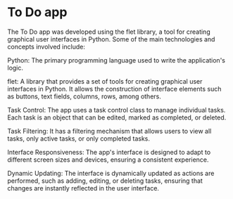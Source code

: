 # To Do app

The To Do app was developed using the flet library, a tool for creating graphical user interfaces in Python. Some of the main technologies and concepts involved include:

Python: The primary programming language used to write the application's logic.

flet: A library that provides a set of tools for creating graphical user interfaces in Python. It allows the construction of interface elements such as buttons, text fields, columns, rows, among others.

Task Control: The app uses a task control class to manage individual tasks. Each task is an object that can be edited, marked as completed, or deleted.

Task Filtering: It has a filtering mechanism that allows users to view all tasks, only active tasks, or only completed tasks.

Interface Responsiveness: The app's interface is designed to adapt to different screen sizes and devices, ensuring a consistent experience.

Dynamic Updating: The interface is dynamically updated as actions are performed, such as adding, editing, or deleting tasks, ensuring that changes are instantly reflected in the user interface.
